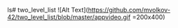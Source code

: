 ls# two_level_list
![Alt Text](https://github.com/mvolkov-42/two_level_list/blob/master/appvideo.gif =200x400)
